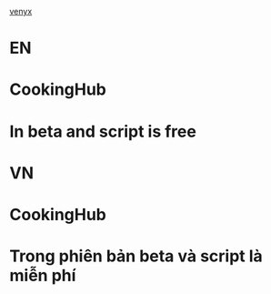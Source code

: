 [venyx]([https://cdn.discordapp.com/attachments/1311699430646485072/1316987633335009300/image-Photoroom.png?ex=675d0bd0&is=675bba50&hm=c359b545fae5a28c995d25ad289d4eb97d0e04900329d05a12027bbf7615739e)
# EN
# CookingHub
# In beta and script is free

# VN
# CookingHub
# Trong phiên bản beta và script là miễn phí
